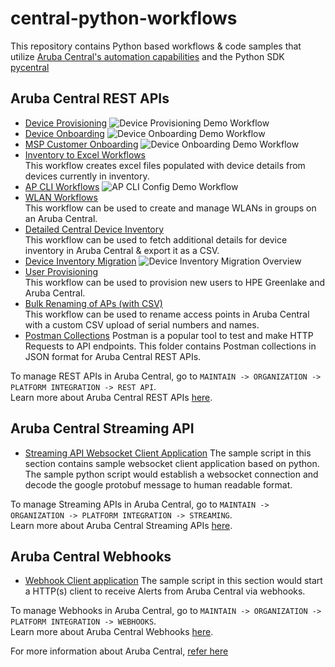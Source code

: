 # central-python-workflows

This repository contains Python based workflows & code samples that utilize [Aruba Central's automation capabilities](https://developer.arubanetworks.com/aruba-central/docs/aruba-central-extensibility) and the Python SDK [pycentral](https://pypi.org/project/pycentral/)

## Aruba Central REST APIs
- [Device Provisioning](https://github.com/aruba/central-python-workflows/tree/main/device_provisioning) 
  ![Device Provisioning Demo Workflow](device_provisioning/media/workflow_overview.png) 
- [Device Onboarding](https://github.com/aruba/central-python-workflows/tree/main/device_onboarding) 
  ![Device Onboarding Demo Workflow](device_onboarding/media/workflow_overview.png)
- [MSP Customer Onboarding](https://github.com/aruba/central-python-workflows/tree/main/msp_customer_onboarding) 
  ![Device Onboarding Demo Workflow](msp_customer_onboarding/media/workflow_overview.png)
- [Inventory to Excel Workflows](https://github.com/aruba/central-python-workflows/tree/main/inventory_to_excel)\
  This workflow creates excel files populated with device details from devices currently in inventory.
- [AP CLI Workflows](https://github.com/aruba/central-python-workflows/tree/main/ap_config)
  ![AP CLI Config Demo Workflow](ap_config/media/ap-flowchart.png)
- [WLAN Workflows](https://github.com/aruba/central-python-workflows/tree/main/wlan_config)\
  This workflow can be used to create and manage WLANs in groups on an Aruba Central.
- [Detailed Central Device Inventory](https://github.com/aruba/central-python-workflows/tree/main/detailed_central_device_inventory/)\
  This workflow can be used to fetch additional details for device inventory in Aruba Central & export it as a CSV.
- [Device Inventory Migration](https://github.com/aruba/central-python-workflows/tree/main/device_inventory_migration/)
  ![Device Inventory Migration Overview](device_inventory_migration/media/workflow_overview.png)
- [User Provisioning](https://github.com/aruba/central-python-workflows/tree/main/user_provisioning)\
  This workflow can be used to provision new users to HPE Greenlake and Aruba Central.
- [Bulk Renaming of APs (with CSV)](https://github.com/aruba/central-python-workflows/tree/main/renaming_aps)\
  This workflow can be used to rename access points in Aruba Central with a custom CSV upload of serial numbers and names.
- [Postman Collections](https://github.com/aruba/central-python-workflows/tree/main/Postman-Collections)
  Postman is a popular tool to test and make HTTP Requests to API endpoints. This folder contains Postman collections in JSON format for Aruba Central REST APIs.

To manage REST APIs in Aruba Central, go to `MAINTAIN -> ORGANIZATION -> PLATFORM INTEGRATION -> REST API`.\
Learn more about Aruba Central REST APIs [here](https://developer.arubanetworks.com/aruba-central/docs/api-getting-started).

## Aruba Central Streaming API
- [Streaming API Websocket Client Application](https://github.com/aruba/central-python-workflows/tree/main/streaming-api-client)
The sample script in this section contains sample websocket client application based on python. 
The sample python script would establish a websocket connection and decode the google protobuf message to human readable format.

To manage Streaming APIs in Aruba Central, go to `MAINTAIN -> ORGANIZATION -> PLATFORM INTEGRATION -> STREAMING`.\
Learn more about Aruba Central Streaming APIs [here](https://developer.arubanetworks.com/aruba-central/docs/streaming-api-getting-started).

## Aruba Central Webhooks

- [Webhook Client application](https://github.com/aruba/central-python-workflows/tree/main/webhooks)
The sample script in this section would start a HTTP(s) client to receive Alerts from Aruba Central via webhooks. 

To manage Webhooks in Aruba Central, go to `MAINTAIN -> ORGANIZATION -> PLATFORM INTEGRATION -> WEBHOOKS`.\
Learn more about Aruba Central Webhooks [here](https://developer.arubanetworks.com/aruba-central/docs/webhooks-getting-started).

For more information about Aruba Central, [refer here](https://www.arubanetworks.com/techdocs/central/latest/content/home.htm)
